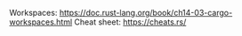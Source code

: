 Workspaces: https://doc.rust-lang.org/book/ch14-03-cargo-workspaces.html
Cheat sheet: https://cheats.rs/
